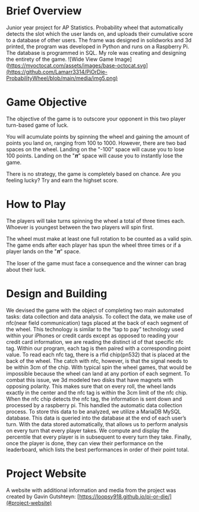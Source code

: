# Brief Overview
Junior year project for AP Statistics. Probability wheel that automatically detects the slot which the user lands on, and uploads their cumulative score to a database of other users. The frame was designed in solidworks and 3d printed, the program was developed in Python and runs on a Raspberry Pi. The database is programmed in SQL. My role was creating and designing the entirety of the game.
![Wide View Game Image](https://myoctocat.com/assets/images/base-octocat.svg](https://github.com/Lamarr3314/PiOrDie-ProbabilityWheel/blob/main/media/img5.png)
# Game Objective
The objective of the game is to outscore your opponent in this two player turn-based game of luck.

You will acumulate points by spinning the wheel and gaining the amount of points you land on, ranging from 100 to 1000. However, there are two bad spaces on the wheel. Landing on the "-100" space will cause you to lose 100 points. Landing on the "𝝅" space will cause you to instantly lose the game.

There is no strategy, the game is completely based on chance. Are you feeling lucky? Try and earn the highset score.

# How to Play
The players will take turns spinning the wheel a total of three times each. Whoever is youngest between the two players will spin first.

The wheel must make at least one full rotation to be counted as a valid spin. The game ends after each player has spun the wheel three times or if a player lands on the "𝝅" space.

The loser of the game must face a consequence and the winner can brag about their luck.

# Design and Building
We devised the game with the object of completing two main automated tasks: data collection and data analysis. To collect the data, we make use of nfc(near field communication) tags placed at the back of each segment of the wheel. This technology is similar to the “tap to pay” technology used within your iPhones or credit cards except as opposed to reading your credit card information, we are reading the distinct id of that specific nfc tag. Within our program, each tag is then paired with a corresponding point value. To read each nfc tag, there is a rfid chip(pn532) that is placed at the back of the wheel. The catch with nfc, however, is that the signal needs to be within 3cm of the chip. With typical spin the wheel games, that would be impossible because the wheel can land at any portion of each segment. To combat this issue, we 3d modeled two disks that have magnets with opposing polarity. This makes sure that on every roll, the wheel lands exactly in the center and the nfc tag is within the 3cm limit of the nfc chip. When the nfc chip detects the nfc tag, the information is sent down and processed by a raspberry pi. This handled the automatic data collection process. To store this data to be analyzed, we utilize a MariaDB MySQL database. This data is queried into the database at the end of each user’s turn. With the data stored automatically, that allows us to perform analysis on every turn that every player takes. We compute and display the percentile that every player is in subsequent to every turn they take. Finally, once the player is done, they can view their performance on the leaderboard, which lists the best performances in order of their point total.
# Project Website
A website with additional information and media from the project was created by Gavin Gutshteyn: [https://loopsy918.github.io/pi-or-die/](#project-website)
